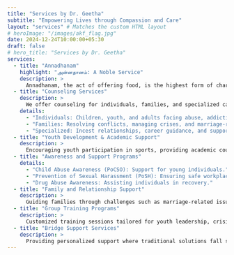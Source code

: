```yaml
---
title: "Services by Dr. Geetha"
subtitle: "Empowering Lives through Compassion and Care"
layout: "services" # Matches the custom HTML layout
# heroImage: "/images/akf_flag.jpg"
date: 2024-12-24T10:00:00+05:30
draft: false
# hero_title: "Services by Dr. Geetha"
services:
  - title: "Annadhanam"
    highlight: "அன்னதானம்: A Noble Service"
    description: >
      Annadhanam, the act of offering food, is the highest form of charity. At AK Foundation, we prioritize this initiative, sharing love and fostering compassion by feeding the needy.
  - title: "Counseling Services"
    description: >
      We offer counseling for individuals, families, and specialized cases:
    details:
      - "Individuals: Children, youth, and adults facing abuse, addiction, or disorders."
      - "Families: Resolving conflicts, managing crises, and marriage-related issues."
      - "Specialized: Incest relationships, career guidance, and support for commercial sex workers."
  - title: "Youth Development & Academic Support"
    description: >
      Encouraging youth participation in sports, providing academic counseling, and offering career guidance to help them realize their potential.
  - title: "Awareness and Support Programs"
    details:
      - "Child Abuse Awareness (PoCSO): Support for young individuals."
      - "Prevention of Sexual Harassment (PoSH): Ensuring safe workplaces."
      - "Drug Abuse Awareness: Assisting individuals in recovery."
  - title: "Family and Relationship Support"
    description: >
      Guiding families through challenges such as marriage-related issues, extra-marital relationships, and conflict resolution.
  - title: "Group Training Programs"
    description: >
      Customized training sessions tailored for youth leadership, crisis management, and more.
  - title: "Bridge Support Services"
    description: >
      Providing personalized support where traditional solutions fall short, fostering individual growth and resolution.
---
```

